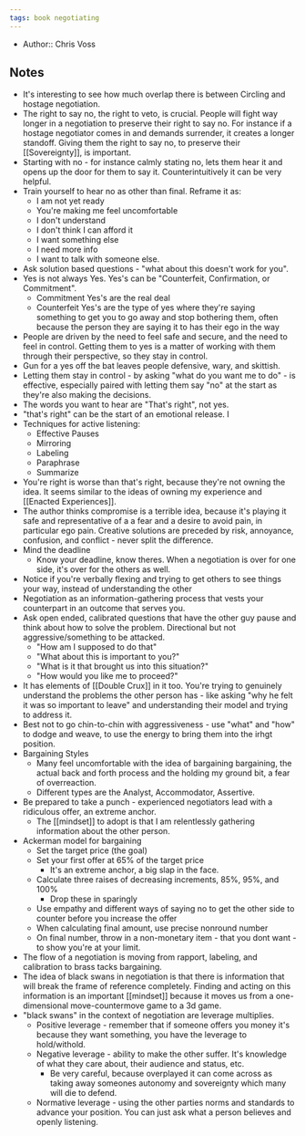 ```yaml
---
tags: book negotiating
---
```


- Author:: Chris Voss

## Notes
- It's interesting to see how much overlap there is between Circling and hostage negotiation.
- The right to say no, the right to veto, is crucial. People will fight way longer in a negotiation to preserve their right to say no. For instance if a hostage negotiator comes in and demands surrender, it creates a longer standoff. Giving them the right to say no, to preserve their [[Sovereignty]], is important. 
- Starting with no - for instance calmly stating no, lets them hear it and opens up the door for them to say it. Counterintuitively it can be very helpful.
- Train yourself to hear no as other than final. Reframe it as:
    - I am not yet ready
    - You're making me feel uncomfortable
    - I don't understand
    - I don't think I can afford it
    - I want something else
    - I need more info
    - I want to talk with someone else.
- Ask solution based questions - "what about this doesn't work for you".
- Yes is not always Yes. Yes's can be "Counterfeit, Confirmation, or Commitment".
    - Commitment Yes's are the real deal
    - Counterfeit Yes's are the type of yes where they're saying something to get you to go away and stop bothering them, often because the person they are saying it to has their ego in the way
- People are driven by the need to feel safe and secure, and the need to feel in control. Getting them to yes is a matter of working with them through their perspective, so they stay in control.
- Gun for a yes off the bat leaves people defensive, wary, and skittish.
- Letting them stay in control - by asking "what do you want me to do" - is effective, especially paired with letting them say "no" at the start as they're also making the decisions.
- The words you want to hear are "That's right", not yes.
- "that's right" can be the start of an emotional release. I
- Techniques for active listening:
    - Effective Pauses
    - Mirroring
    - Labeling
    - Paraphrase
    - Summarize
- You're right is worse than that's right, because they're not owning the idea. It seems similar to the ideas of owning my experience and [[Enacted Experiences]].
- The author thinks compromise is a terrible idea, because it's playing it safe and representative of a a fear and a desire to avoid pain, in particular ego pain. Creative solutions are preceded by risk, annoyance, confusion, and conflict - never split the difference.
- Mind the deadline
    - Know your deadline, know theres. When a negotiation is over for one side, it's over for the others as well.
- Notice if you're verbally flexing and trying to get others to see things your way, instead of understanding the other
- Negotiation as an information-gathering process that vests your counterpart in an outcome that serves you.
- Ask open ended, calibrated questions that have the other guy pause and think about how to solve the problem. Directional but not aggressive/something to be attacked.
    - "How am I supposed to do that"
    - "What about this is important to you?"
    - "What is it that brought us into this situation?"
    - "How would you like me to proceed?"
- It has elements of [[Double Crux]] in it too. You're trying to genuinely understand the problems the other person has  - like asking "why he felt it was so important to leave" and understanding their model and trying to address it.
- Best not to go chin-to-chin with aggressiveness - use "what" and "how" to dodge and weave, to use the energy to bring them into the irhgt position.
- Bargaining Styles
    - Many feel uncomfortable with the idea of bargaining bargaining, the actual back and forth process and the holding my ground bit, a fear of overreaction.
    - Different types are the Analyst, Accommodator, Assertive.
- Be prepared to take a punch - experienced negotiators lead with a ridiculous offer, an extreme anchor. 
    - The [[mindset]] to adopt is that I am relentlessly gathering information about the other person.
- Ackerman model for bargaining
    - Set the target price (the goal)
    - Set your first offer at 65% of the target price 
        - It's an extreme anchor, a big slap in the face.
    - Calculate three raises of decreasing increments, 85%, 95%, and 100%
        - Drop these in sparingly
    - Use empathy and different ways of saying no to get the other side to counter before you increase the offer
    - When calculating final amount, use precise nonround number
    - On final number, throw in a non-monetary item - that you dont want - to show you're at your limit.
- The flow of a negotiation is moving from rapport, labeling, and calibration to brass tacks bargaining.
- The idea of black swans in negotiation is that there is information that will break the frame of reference completely. Finding and acting on this information is an important [[mindset]] because it moves us from a one-dimensional move-countermove game to a 3d game.
- "black swans" in the context of negotiation are leverage multiplies.
    - Positive leverage - remember that if someone offers you money it's because they want something, you have the leverage to hold/withold.
    - Negative leverage - ability to make the other suffer. It's knowledge of what they care about, their audience and status, etc.
        - Be very careful, because overplayed it can come across as taking away someones autonomy and sovereignty which many will die to defend.
    - Normative leverage - using the other parties norms and standards to advance your position. You can just ask what a person believes and openly listening.
